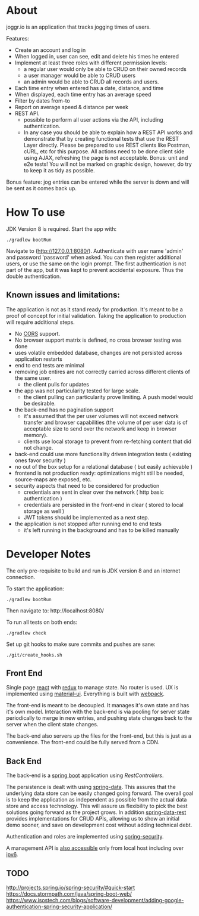 About
=====

joggr.io is an application that tracks jogging times of users.

Features:
 - Create an account and log in
 - When logged in, user can see, edit and delete his times he entered
 - Implement at least three roles with different permission levels: 
     - a regular user would only be able to CRUD on their owned records
     - a user manager would be able to CRUD users
     - an admin would be able to CRUD all records and users.
- Each time entry when entered has a date, distance, and time
- When displayed, each time entry has an average speed
- Filter by dates from-to
- Report on average speed & distance per week
- REST API. 
  - possible to perform all user actions via the API, including authentication.
  - In any case you should be able to explain how a REST API works and 
    demonstrate that by creating functional tests that use the REST Layer directly. 
    Please be prepared to use REST clients like Postman, cURL, etc for this purpose.
All actions need to be done client side using AJAX, refreshing the page is not acceptable. 
Bonus: unit and e2e tests!
You will not be marked on graphic design, however, do try to keep it as tidy as possible.

Bonus feature: jog entries can be entered while the server is down and will be sent as it comes back
up.

How To use 
==========

JDK Version 8 is required.
Start the app with:
    
    ./gradlew bootRun

Navigate to (http://127.0.0.1:8080/).
Authenticate with user name 'admin' and password 'password' when asked. 
You can then register additional users, or use the same on the login prompt. 
The first authentication is not part of the app, but it was kept to prevent 
accidental exposure. 
Thus the double authentication.

Known issues and limitations:
------------------------------

The application is not as it stand ready for production.
It's meant to be a proof of concept for initial validation.
Taking the application to production will require additional steps.

- No [CORS](https://developer.mozilla.org/en-US/docs/Web/HTTP/Access_control_CORS) support.
- No browser support matrix is defined, no cross browser testing was done 
- uses volatile embedded database, changes are not persisted across application restarts
- end to end tests are minimal
- removing job entires are not correctly carried across different clients of the same user.
    - the client pulls for updates
- the app was not particularity tested for large scale. 
    - the client pulling can particularity prove limiting. A push model would be desirable.
- the back-end has no pagination support 
    - it's assumed that the per user volumes will not exceed network transfer and browser
        capabilities (the volume of per user data is of acceptable size to send over the network and
        keep in browser memory).
    - clients use local storage to prevent from re-fetching content that did not change.
- back-end could use more functionality driven integration tests ( existing ones favor security ) 
- no out of the box setup for a relational database ( but easily achievable ) 
- frontend is not production ready: optimizations might still be needed, source-maps are exposed,
    etc.
- security aspects that need to be considered for production
    - credentials are sent in clear over the network ( http basic authentication ) 
    - credentials are persisted in the front-end in clear ( stored to local storage as well )
    - JWT tokens should be implemented as a next step.
- the application is not stopped after running end to end tests
    - it's left running in the background and has to be killed manually

Developer Notes
===============

The only pre-requisite to build and run is JDK version 8 and an internet connection.

To start the application:

    ./gradlew bootRun

Then navigate to: http://localhost:8080/

To run all tests on both ends:

    ./gradlew check

Set up git hooks to make sure commits and pushes are sane:
    
    ./git/create_hooks.sh

Front End
---------

Single page [react](https://facebook.github.io/react/) with [redux](http://redux.js.org/) to manage state.
No router is used. 
UX is implemented using [material-ui](http://www.material-ui.com/).
Everything is built with [webpack](https://webpack.github.io/).

The front-end is meant to be decoupled. 
It manages it's own state and has it's own model.
Interaction with the back-end is via pooling for server state periodically to merge in new
entries, and pushing state changes back to the server when the client state changes. 

The back-end also servers up the files for the front-end, but this is just as a convenience. 
The front-end could be fully served from a CDN.

Back End
--------

The back-end is a [spring boot](https://spring.io/guides/gs/spring-boot/) application
using _RestControllers_. 

The persistence is dealt with using [spring-data](http://projects.spring.io/spring-data/).
This assures that the underlying data store can be easily changed going forward. 
The overall goal is to keep the application as independent as possible from the actual data store and access technology. 
This will assure us flexibility to pick the best solutions going forward as the project grows.
In addition [spring-data-rest](http://docs.spring.io/spring-data/rest/docs/current/reference/html/) provides implementations for CRUD APIs,
allowing us to show an initial demo sooner, and save on development cost without adding technical debt. 

Authentication and roles are implemented using
[spring-security](http://docs.spring.io/spring-security/site/docs/current/reference/htmlsingle).

A management API is [also accessible](http://127.0.0.1:8080/manage/) only from local host
including over [ipv6](http://[::1]:8080/manage).

 
TODO
----

http://projects.spring.io/spring-security/#quick-start
https://docs.stormpath.com/java/spring-boot-web/
https://www.isostech.com/blogs/software-development/adding-google-authentication-spring-security-application/

